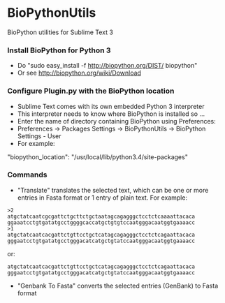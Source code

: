 BioPythonUtils
==============

BioPython utilities for Sublime Text 3

### Install BioPython for Python 3
- Do "sudo easy_install -f http://biopython.org/DIST/ biopython"
- Or see http://biopython.org/wiki/Download

### Configure Plugin.py with the BioPython location
- Sublime Text comes with its own embedded Python 3 interpreter
- This interpreter needs to know where BioPython is installed so ...
- Enter the name of directory containing BioPython using Preferences:
- Preferences -> Packages Settings -> BioPythonUtils -> BioPython Settings - User  
- For example:

"biopython_location": "/usr/local/lib/python3.4/site-packages"

### Commands

- "Translate" translates the selected text, which can be one or more entries in Fasta format or 1 entry of plain text. For example:
~~~~
>2
atgctatcaatcgcgattctgcttctgctaatagcagagggctcctctcaaaattacaca
ggaaatcctgtgatatgcctggggcaccatgctgtgtccaatgggacaatggtgaaaacc
>1
atgctatcaatcacgattctgttcctgctcatagcagagggctcctctcagaattacaca
gggaatcctgtgatatgcctgggacatcatgctgtatccaatgggacaatggtgaaaacc
~~~~
or:
~~~~
atgctatcaatcacgattctgttcctgctcatagcagagggctcctctcagaattacaca
gggaatcctgtgatatgcctgggacatcatgctgtatccaatgggacaatggtgaaaacc
~~~~
- "Genbank To Fasta" converts the selected entries (GenBank) to Fasta format
